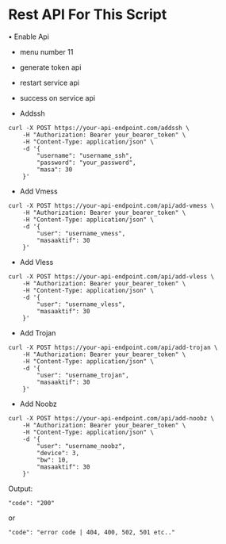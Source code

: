 # Rest API For This Script

• Enable Api
- menu number 11
- generate token api
- restart service api
- success on service api

- Addssh
```shell
curl -X POST https://your-api-endpoint.com/addssh \
    -H "Authorization: Bearer your_bearer_token" \
    -H "Content-Type: application/json" \
    -d '{
        "username": "username_ssh",
        "password": "your_password",
        "masa": 30
    }'
```

- Add Vmess
```shell
curl -X POST https://your-api-endpoint.com/api/add-vmess \
    -H "Authorization: Bearer your_bearer_token" \
    -H "Content-Type: application/json" \
    -d '{
        "user": "username_vmess",
        "masaaktif": 30
    }'
```

- Add Vless
```shell
curl -X POST https://your-api-endpoint.com/api/add-vless \
    -H "Authorization: Bearer your_bearer_token" \
    -H "Content-Type: application/json" \
    -d '{
        "user": "username_vless",
        "masaaktif": 30
    }'
```

- Add Trojan
```shell
curl -X POST https://your-api-endpoint.com/api/add-trojan \
    -H "Authorization: Bearer your_bearer_token" \
    -H "Content-Type: application/json" \
    -d '{
        "user": "username_trojan",
        "masaaktif": 30
    }'
```

- Add Noobz
```shell
curl -X POST https://your-api-endpoint.com/api/add-noobz \
    -H "Authorization: Bearer your_bearer_token" \
    -H "Content-Type: application/json" \
    -d '{
        "user": "username_noobz",
        "device": 3,
        "bw": 10,
        "masaaktif": 30
    }'
```

Output:
```success
"code": "200"
```
or
```failed
"code": "error code | 404, 400, 502, 501 etc.."
```